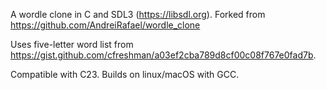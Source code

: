 A wordle clone in C and SDL3 (https://libsdl.org).
Forked from https://github.com/AndreiRafael/wordle_clone

Uses five-letter word list from https://gist.github.com/cfreshman/a03ef2cba789d8cf00c08f767e0fad7b.

Compatible with C23. Builds on linux/macOS with GCC.

